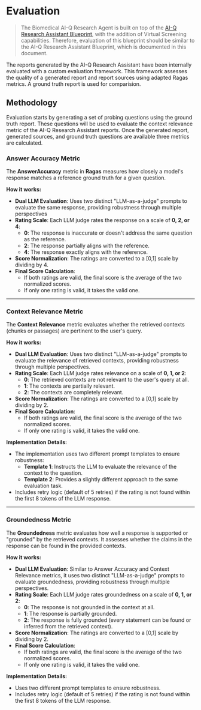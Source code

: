 # Evaluation 

> The Biomedical AI-Q Research Agent is built on top of the [AI-Q Research Assistant Blueprint](https://build.nvidia.com/nvidia/aiq), with the addition of Virtual Screening capabilities. Therefore, evaluation of this blueprint should be similar to the AI-Q Research Assistant Blueprint, which is documented in this document.

The reports generated by the AI-Q Research Assistant have been internally evaluated with a custom evaluation framework. This framework assesses the quality of a generated report and report sources using adapted Ragas metrics. A ground truth report is used for comparision.

## Methodology 

Evaluation starts by generating a set of probing questions using the ground truth report. These questions will be used to evaluate the context relevance metric of the AI-Q Research Assistant reports. Once the generated report, generated sources, and ground truth questions are available three metrics are calculated.


### Answer Accuracy Metric

The **AnswerAccuracy** metric in **Ragas** measures how closely a model's response matches a reference ground truth for a given question.

**How it works:**

- **Dual LLM Evaluation**: Uses two distinct "LLM-as-a-judge" prompts to evaluate the same response, providing robustness through multiple perspectives
- **Rating Scale**: Each LLM judge rates the response on a scale of **0, 2, or 4**:
  - **0**: The response is inaccurate or doesn't address the same question as the reference.
  - **2**: The response partially aligns with the reference.
  - **4**: The response exactly aligns with the reference.
- **Score Normalization**: The ratings are converted to a [0,1] scale by dividing by 4.
- **Final Score Calculation**: 
  - If both ratings are valid, the final score is the average of the two normalized scores.
  - If only one rating is valid, it takes the valid one.

---

### Context Relevance Metric

The **Context Relevance** metric evaluates whether the retrieved contexts (chunks or passages) are pertinent to the user's query.

**How it works:**

- **Dual LLM Evaluation**: Uses two distinct "LLM-as-a-judge" prompts to evaluate the relevance of retrieved contexts, providing robustness through multiple perspectives.
- **Rating Scale**: Each LLM judge rates relevance on a scale of **0, 1, or 2**:
  - **0**: The retrieved contexts are not relevant to the user's query at all.
  - **1**: The contexts are partially relevant.
  - **2**: The contexts are completely relevant.
- **Score Normalization**: The ratings are converted to a [0,1] scale by dividing by 2.
- **Final Score Calculation**:
  - If both ratings are valid, the final score is the average of the two normalized scores.
  - If only one rating is valid, it takes the valid one.

**Implementation Details:**

- The implementation uses two different prompt templates to ensure robustness:
  - **Template 1**: Instructs the LLM to evaluate the relevance of the context to the question.
  - **Template 2**: Provides a slightly different approach to the same evaluation task.
- Includes retry logic (default of 5 retries) if the rating is not found within the first 8 tokens of the LLM response.

---

### Groundedness Metric

The **Groundedness** metric evaluates how well a response is supported or "grounded" by the retrieved contexts. It assesses whether the claims in the response can be found in the provided contexts.

**How it works:**

- **Dual LLM Evaluation**: Similar to Answer Accuracy and Context Relevance metrics, it uses two distinct "LLM-as-a-judge" prompts to evaluate groundedness, providing robustness through multiple perspectives.
- **Rating Scale**: Each LLM judge rates groundedness on a scale of **0, 1, or 2**:
  - **0**: The response is not grounded in the context at all.
  - **1**: The response is partially grounded.
  - **2**: The response is fully grounded (every statement can be found or inferred from the retrieved context).
- **Score Normalization**: The ratings are converted to a [0,1] scale by dividing by 2.
- **Final Score Calculation**:
  - If both ratings are valid, the final score is the average of the two normalized scores.
  - If only one rating is valid, it takes the valid one.

**Implementation Details:**

- Uses two different prompt templates to ensure robustness.
- Includes retry logic (default of 5 retries) if the rating is not found within the first 8 tokens of the LLM response.
